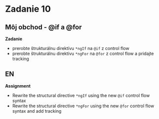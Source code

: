 # Zadanie 10

## Môj obchod - @if a @for

**Zadanie**

- prerobte štrukturálnu direktívu `*ngIf` na `@if` z control flow
- prerobte štrukturálnu direktívu `*ngFor` na `@for` z control flow a pridajte tracking

## EN

**Assignment**

* Rewrite the structural directive `*ngIf` using the new `@if` control flow syntax
* Rewrite the structural directive `*ngFor` using the new `@for` control flow syntax and add tracking
